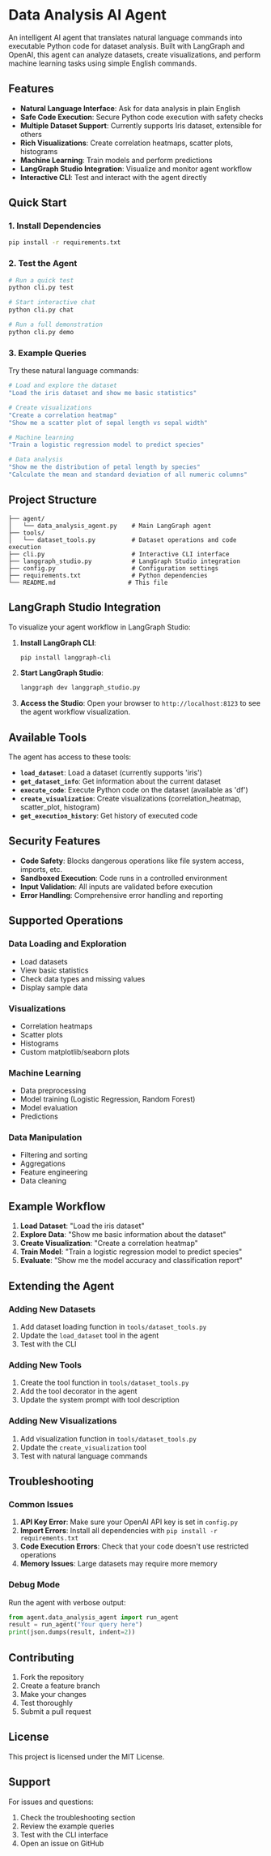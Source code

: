 # Data Analysis AI Agent

An intelligent AI agent that translates natural language commands into executable Python code for dataset analysis. Built with LangGraph and OpenAI, this agent can analyze datasets, create visualizations, and perform machine learning tasks using simple English commands.

## Features

- **Natural Language Interface**: Ask for data analysis in plain English
- **Safe Code Execution**: Secure Python code execution with safety checks
- **Multiple Dataset Support**: Currently supports Iris dataset, extensible for others
- **Rich Visualizations**: Create correlation heatmaps, scatter plots, histograms
- **Machine Learning**: Train models and perform predictions
- **LangGraph Studio Integration**: Visualize and monitor agent workflow
- **Interactive CLI**: Test and interact with the agent directly

## Quick Start

### 1. Install Dependencies

```bash
pip install -r requirements.txt
```

### 2. Test the Agent

```bash
# Run a quick test
python cli.py test

# Start interactive chat
python cli.py chat

# Run a full demonstration
python cli.py demo
```

### 3. Example Queries

Try these natural language commands:

```bash
# Load and explore the dataset
"Load the iris dataset and show me basic statistics"

# Create visualizations
"Create a correlation heatmap"
"Show me a scatter plot of sepal length vs sepal width"

# Machine learning
"Train a logistic regression model to predict species"

# Data analysis
"Show me the distribution of petal length by species"
"Calculate the mean and standard deviation of all numeric columns"
```

## Project Structure

```
├── agent/
│   └── data_analysis_agent.py    # Main LangGraph agent
├── tools/
│   └── dataset_tools.py          # Dataset operations and code execution
├── cli.py                        # Interactive CLI interface
├── langgraph_studio.py           # LangGraph Studio integration
├── config.py                     # Configuration settings
├── requirements.txt              # Python dependencies
└── README.md                    # This file
```

## LangGraph Studio Integration

To visualize your agent workflow in LangGraph Studio:

1. **Install LangGraph CLI**:
   ```bash
   pip install langgraph-cli
   ```

2. **Start LangGraph Studio**:
   ```bash
   langgraph dev langgraph_studio.py
   ```

3. **Access the Studio**:
   Open your browser to `http://localhost:8123` to see the agent workflow visualization.

## Available Tools

The agent has access to these tools:

- **`load_dataset`**: Load a dataset (currently supports 'iris')
- **`get_dataset_info`**: Get information about the current dataset
- **`execute_code`**: Execute Python code on the dataset (available as 'df')
- **`create_visualization`**: Create visualizations (correlation_heatmap, scatter_plot, histogram)
- **`get_execution_history`**: Get history of executed code

## Security Features

- **Code Safety**: Blocks dangerous operations like file system access, imports, etc.
- **Sandboxed Execution**: Code runs in a controlled environment
- **Input Validation**: All inputs are validated before execution
- **Error Handling**: Comprehensive error handling and reporting

## Supported Operations

### Data Loading and Exploration
- Load datasets
- View basic statistics
- Check data types and missing values
- Display sample data

### Visualizations
- Correlation heatmaps
- Scatter plots
- Histograms
- Custom matplotlib/seaborn plots

### Machine Learning
- Data preprocessing
- Model training (Logistic Regression, Random Forest)
- Model evaluation
- Predictions

### Data Manipulation
- Filtering and sorting
- Aggregations
- Feature engineering
- Data cleaning

## Example Workflow

1. **Load Dataset**: "Load the iris dataset"
2. **Explore Data**: "Show me basic information about the dataset"
3. **Create Visualization**: "Create a correlation heatmap"
4. **Train Model**: "Train a logistic regression model to predict species"
5. **Evaluate**: "Show me the model accuracy and classification report"

## Extending the Agent

### Adding New Datasets

1. Add dataset loading function in `tools/dataset_tools.py`
2. Update the `load_dataset` tool in the agent
3. Test with the CLI

### Adding New Tools

1. Create the tool function in `tools/dataset_tools.py`
2. Add the tool decorator in the agent
3. Update the system prompt with tool description

### Adding New Visualizations

1. Add visualization function in `tools/dataset_tools.py`
2. Update the `create_visualization` tool
3. Test with natural language commands

## Troubleshooting

### Common Issues

1. **API Key Error**: Make sure your OpenAI API key is set in `config.py`
2. **Import Errors**: Install all dependencies with `pip install -r requirements.txt`
3. **Code Execution Errors**: Check that your code doesn't use restricted operations
4. **Memory Issues**: Large datasets may require more memory

### Debug Mode

Run the agent with verbose output:

```python
from agent.data_analysis_agent import run_agent
result = run_agent("Your query here")
print(json.dumps(result, indent=2))
```

## Contributing

1. Fork the repository
2. Create a feature branch
3. Make your changes
4. Test thoroughly
5. Submit a pull request

## License

This project is licensed under the MIT License.

## Support

For issues and questions:
1. Check the troubleshooting section
2. Review the example queries
3. Test with the CLI interface
4. Open an issue on GitHub 